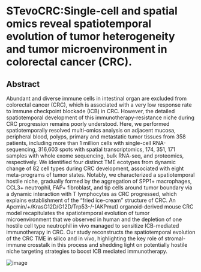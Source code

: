 # STevoCRC:Single-cell and spatial omics reveal spatiotemporal evolution of tumor heterogeneity and tumor microenvironment in colorectal cancer (CRC).
## Abstract
Abundant and diverse immune cells in intestinal organ are excluded from colorectal cancer (CRC), which is associated with a very low response rate to immune checkpoint blockade (ICB) in CRC. However, the detailed spatiotemporal development of this immunotherapy-resistance niche during CRC progression remains poorly understood. Here, we performed spatiotemporally resolved multi-omics analysis on adjacent mucosa, peripheral blood, polyps, primary and metastatic tumor tissues from 358 patients, including more than 1 million cells with single-cell RNA-sequencing, 316,603 spots with spatial transcriptomics, 174, 351, 171 samples with whole exome sequencing, bulk RNA-seq, and proteomics, respectively. We identified four distinct TME ecotypes from dynamic change of 82 cell types during CRC development, associated with eight meta-programs of tumor states. Notably, we characterized a spatiotemporal hostile niche, gradually formed by the aggregation of SPP1+ macrophages, CCL3+ neutrophil, FAP+ fibroblast, and tip cells around tumor boundary via a dynamic interaction with T lymphocytes as CRC progressed, which explains establishment of the “fried ice-cream” structure of CRC. An Apcmin/+/KrasG12D/G12D/Trp53-/-(AKPmut) organoid-derived mouse CRC model recapitulates the spatiotemporal evolution of tumor microenvironment that we observed in human and the depletion of one hostile cell type neutrophil in vivo managed to sensitize ICB-mediated immunotherapy in CRC. Our study reconstructs the spatiotemporal evolution of the CRC TME in silico and in vivo, highlighting the key role of stromal-immune crosstalk in this process and shedding light on potentially hostile niche targeting strategies to boost ICB mediated immunotherapy.

![image](https://github.com/Yelab2020/STevoCRC/assets/97086137/39435d15-bc57-4172-b65e-0ca9997e2e1b)
